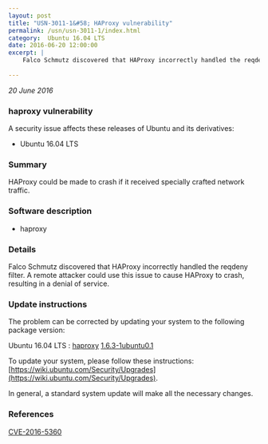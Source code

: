 ```yaml
---
layout: post
title: "USN-3011-1&#58; HAProxy vulnerability"
permalink: /usn/usn-3011-1/index.html
category:  Ubuntu 16.04 LTS
date: 2016-06-20 12:00:00
excerpt: |
    Falco Schmutz discovered that HAProxy incorrectly handled the reqdeny filter. A remote attacker could use this issue to cause HAProxy to crash, resulting in a denial of service. 
    
--- 
```

 
 

*20 June 2016*

### haproxy vulnerability

A security issue affects these releases of Ubuntu and its derivatives:

* Ubuntu 16.04 LTS

### Summary

HAProxy could be made to crash if it received specially crafted network traffic.

### Software description

* haproxy 

### Details

Falco Schmutz discovered that HAProxy incorrectly handled the reqdeny filter. A remote attacker could use this issue to cause HAProxy to crash, resulting in a denial of service. 

### Update instructions

The problem can be corrected by updating your system to the following package version:

Ubuntu 16.04 LTS
 : [haproxy](https://launchpad.net/ubuntu/+source/haproxy) <span> [1.6.3-1ubuntu0.1](https://launchpad.net/ubuntu/+source/haproxy/1.6.3-1ubuntu0.1) </span> 

To update your system, please follow these instructions: [https://wiki.ubuntu.com/Security/Upgrades](https://wiki.ubuntu.com/Security/Upgrades).

In general, a standard system update will make all the necessary changes. 

### References

 
 [CVE-2016-5360](http://people.ubuntu.com/~ubuntu-security/cve/CVE-2016-5360)
 

